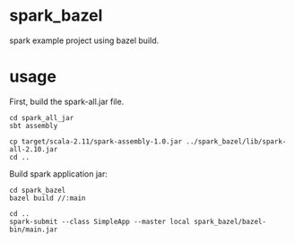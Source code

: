 # spark_bazel
spark example project using bazel build.

# usage
First, build the spark-all.jar file.
```
cd spark_all_jar
sbt assembly

cp target/scala-2.11/spark-assembly-1.0.jar ../spark_bazel/lib/spark-all-2.10.jar
cd ..
```

Build spark application jar:
```
cd spark_bazel
bazel build //:main

cd ..
spark-submit --class SimpleApp --master local spark_bazel/bazel-bin/main.jar
```
